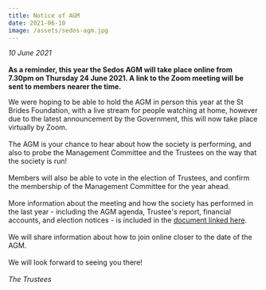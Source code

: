 ```yaml
---
title: Notice of AGM
date: 2021-06-10
image: /assets/sedos-agm.jpg
---
```

*10 June 2021*\
\
**As a reminder, this year the Sedos AGM will take place online from 7.30pm on Thursday 24 June 2021. A link to the Zoom meeting will be sent to members nearer the time.** 

We were hoping to be able to hold the AGM in person this year at the St Brides Foundation, with a live stream for people watching at home, however due to the latest announcement by the Government, this will now take place virtually by Zoom.\
\
The AGM is your chance to hear about how the society is performing, and also to probe the Management Committee and the Trustees on the way that the society is run!\
\
Members will also be able to vote in the election of Trustees, and confirm the membership of the Management Committee for the year ahead.\
\
More information about the meeting and how the society has performed in the last year - including the AGM agenda, Trustee's report, financial accounts, and election notices - is included in the [document linked here](https://sedos.us19.list-manage.com/track/click?u=f11e7310e7d52fc55e150f9dd&id=ea01a57f2a&e=74edd08618).\
\
We will share information about how to join online closer to the date of the AGM.\
\
We will look forward to seeing you there!\
\
*The Trustees*